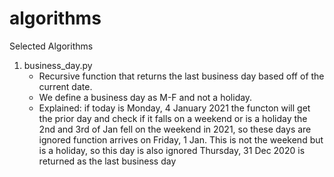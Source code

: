 # algorithms
Selected Algorithms

1. business_day.py
    - Recursive function that returns the last business day based off of the current date. 
    - We define a business day as M-F and not a holiday. 
    - Explained:
        if today is Monday, 4 January 2021
        the functon will get the prior day and check if it falls on a weekend or is a holiday
        the 2nd and 3rd of Jan fell on the weekend in 2021, so these days are ignored
        function arrives on Friday, 1 Jan. This is not the weekend but is a holiday, so this day is also ignored
        Thursday, 31 Dec 2020 is returned as the last business day 
        
